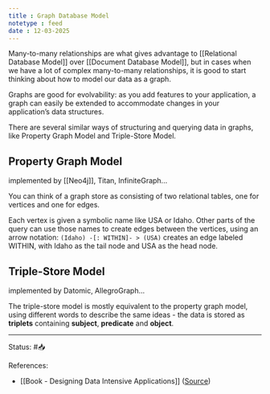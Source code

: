 ```yaml
---
title : Graph Database Model
notetype : feed
date : 12-03-2025
---
```


Many-to-many relationships are what gives advantage to [[Relational Database Model]] over [[Document Database Model]], but in cases when we have a lot of complex many-to-many relationships, it is good to start thinking about how to model our data as a graph.

Graphs are good for evolvability: as you add features to your application, a graph can easily be extended to accommodate changes in your application’s data structures.

There are several similar ways of structuring and querying data in graphs, like Property Graph Model and Triple-Store Model.

## Property Graph Model

implemented by [[Neo4j]], Titan, InfiniteGraph...

You can think of a graph store as consisting of two relational tables, one for vertices and one for edges.

Each vertex is given a symbolic name like USA or Idaho. Other parts of the query can use those names to create edges between the vertices, using an arrow notation: `(Idaho) -[: WITHIN]- > (USA)` creates an edge labeled WITHIN, with Idaho as the tail node and USA as the head node.

## Triple-Store Model

implemented by Datomic, AllegroGraph...

The triple-store model is mostly equivalent to the property graph model, using different words to describe the same ideas - the data is stored as **triplets** containing **subject**, **predicate** and **object**.

-----

Status: #📥

References:
- [[Book - Designing Data Intensive Applications]] ([Source](https://www.amazon.com/Designing-Data-Intensive-Applications-Reliable-Maintainable/dp/1449373321))
